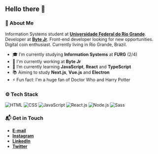 ## Hello there 👋

### 🤔 About Me
Information Systems student at **[Universidade Federal do Rio Grande](https://www.furg.br/en/)**. Developer at **[Byte Jr](https://www.bytejr.com.br/)**. Front-end developer looking for new opportunities. Digital coin enthusiast. Currently living in Rio Grande, Brazil.

* 🎓 I’m currently studying **Information Systems** at **FURG** (2/4)
* 🏢 I'm currently working at **Byte Jr**
* 🌱 I’m currently learning **JavaScript**, **React** and **TypeScript**
* 📚 Aiming to study **Next.js**, **Vue.js** and **Electron**
* ⚡ Fun fact: I'm a huge fan of Doctor Who and Harry Potter

### ⚙️ Tech Stack
![HTML](https://img.shields.io/badge/-HTML-05122A?style=flat&logo=html5)
![CSS](https://img.shields.io/badge/-CSS-05122A?style=flat&logo=css3)
![JavaScript](https://img.shields.io/badge/-JavaScript-05122A?style=flat&logo=javascript)
![React.js](https://img.shields.io/badge/-React.js-05122A?style=flat&logo=react)
![Node.js](https://img.shields.io/badge/-Node.js-05122A?style=flat&logo=node.js)
![Sass](https://img.shields.io/badge/-Sass-05122A?style=flat&logo=sass)

### 📬 Get in Touch
* **[E-mail](mailto:samuel_gomes26@hotmail.com)**
* **[Instagram](https://instagram.com/samuelgomes0)**
* **[LinkedIn](https://linkedin.com/in/samuelgomes0/)**
* **[Twitter](https://twitter.com/samuelgomes0)**
